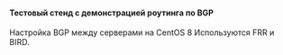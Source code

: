 #### Тестовый стенд с демонстрацией роутинга по BGP
Настройка BGP между серверами на CentOS 8
Используются FRR и BIRD.
